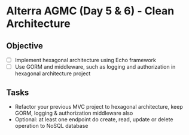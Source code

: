 # Alterra AGMC (Day 5 & 6) - Clean Architecture

## Objective

- [ ] Implement hexagonal architecture using Echo framework
- [ ] Use GORM and middleware, such as logging and authorization in hexagonal architecture project

## Tasks

- Refactor your previous MVC project to hexagonal architecture, keep GORM, logging & authorization middleware also
- Optional: at least one endpoint do create, read, update or delete operation to NoSQL database

